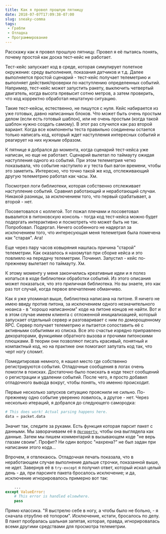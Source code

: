 ```yaml
---
title: Как я провел прошлую пятницу
date: 2018-07-07T17:09:38-07:00
slug: sneaky-comma
tags:
 - Грабли
 - Отладка
 - Программирование
---
```


Расскажу как я провел прошлую пятницу. Провел я её пытаясь понять, почему
простой как доска тест-кейс не работает.

Тест-кейс запускает код в среде, которая симулирует полетное окружение: среду
выполнения, показания датчиков и т.д. Далее выполняется простой сценарий -
тест-кейс получает телеметрию и выполняет действия/проверки по наступлению
определенных событий. Например, тест-кейс может запустить ракету, выключить
четвертый двигатель, когда высота превысит сотню метров, а затем проверить, что
код корректно обработал нештатную ситуацию.

Такие тест-кейсы, естественно, не пишутся с нуля. Кейс набирается из уже
готовых, давно написанных блоков. Что может быть очень простым делом (если есть
готовый шаблон), или не очень простым (когда такой шаблон нужно создать самому).
В этот раз случился как раз второй вариант. Когда все компоненты теста правильно
соединены остается только написать код, который ждет наступления интересных
событий и реагирует на них нужным образом.

К пятнице я добрался до момента, когда сценарий тест-кейса уже написан, но еще
не работает. Сценарий вылетал по таймауту ожидая наступления одного из событий.
При этом телеметрия четко показывала, что событие наступило и у теста был вагон
времени, чтобы это заметить. Интересно, что точно такой же код, отслеживающий
другую телеметрию работал как часы. Хм.

<!--more-->

Посмотрел логи библиотеки, которая собственно отслеживает наступление событий.
Сравнил работающий и неработающий случаи. Никакой разницы, за исключением того,
что первый срабатывает, а второй - нет.

Посоветовался с коллегой. Тот пожал плечами и посоветовал вывалится в
питоновскую консоль - тогда код тест-кейса можно будет подергать интерактивно и
посмотреть что может быть не так. Попробовал. Подергал. Ничего особенного не
надергал за исключением того, что интересующая меня телеметрия была помечена как
"старая". Ага!

Еще через пару часов ковыряния нашлась причина "старой" телеметрии. Как
оказалось я нахомутал при сборке кейса и это повлияло на передачу телеметрии.
Починил. Запустил - кейс по-прежнему вылетает по таймауту. Хм.

К этому моменту у меня закончились креативные идеи и я полез копаться в коде
библиотеки обработки событий. Из этого описания может показаться, что это
приличная библиотека. Но вы знаете, это как раз тот случай, когда первое
впечатление обманчиво.

Как я уже упоминал выше, библиотека написана на питоне. Я ничего не имею ввиду
против питона, за исключением одного незначительного нюанса - в "хорошо
написанном" коде на питоне концов не найти. Вот и в этом случае имеем клиента с
отложенной инициализацией, который запускает отдельный сервер и разговаривает с
ним по доморощенному RPC. Сервер получает телеметрию и пытается сопоставить её
с активными событиями из списка. Все это счастье изрядно приправлено
декораторами, функциями обратного вызова и прочими питонскими плюшками. В теории
они позволяют писать красивый, понятный и компактный код, но на практике они
помогают запутать код так, что черт ногу сломит.

Помедитировав немного, я нашел место где собственно регистрируются события.
Отладочные сообщения в логах очень помогли в поисках. Достаточно было поискать в
коде текст сообщений о регистрации и удалении событий. После чего, я просто
добавил отладочного вывода вокруг, чтобы понять, что именно происходит.

Первые несколько запусков ситуацию прояснили не сильно. По-прежнему одно событие
уверенно ловилось, а другое - нет. Через несколько итераций, я добрался до
следующего самородка:

```python
# This does work! Actual parsing happens here.
data = packet.data
```

Значит так, следите за руками. Есть функция которая парсит пакет с данными. Мы
заворачиваем её в [`@property`][1], чтобы она выглядела как данные. Затем мы
пишем комментарий в вызывающем коде "не верь глазам своим". Профит? Ни один
вопрос "нахрена?" не был задан при написании этого кода...

Впрочем, я отвлекаюсь. Отладочная печать показала, что в неработающем случае
выполнение дальше строчки, показанной выше, не идет. Завернув её в `try-except`
я получил ответ, который искал целый день - да, при парсинге пакета бросалось
исключение; и да, исключение игнорировалось примерно вот так:

```python
    ...
except ValueError:
    # This error is handled elsewhere.
    pass
```

Прямо классика. "Я выстрелю себе в ногу, а чтобы было не больно, - я сначала
отрублю её топором". Исключение, кстати, бросалось по делу. В пакет пробралась
шальная запятая, которая, правда, игнорировалась всеми другими средствами
для просмотра телеметрии.

[1]: https://docs.python.org/2/library/functions.html#property
